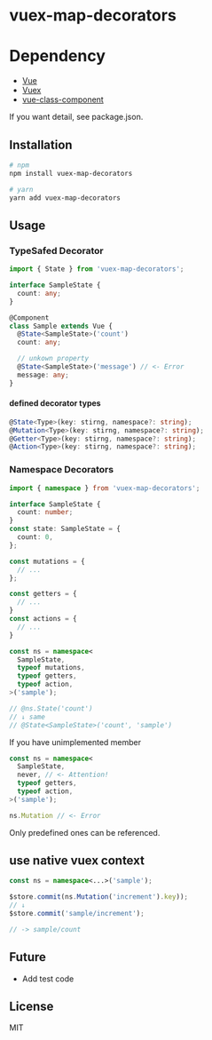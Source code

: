 # vuex-map-decorators

# Dependency
- [Vue](https://github.com/vuejs/vue)
- [Vuex](https://github.com/vuejs/vuex)
- [vue-class-component](https://github.com/vuejs/vue-class-component)

If you want detail, see package.json.

## Installation
```bash
# npm
npm install vuex-map-decorators

# yarn
yarn add vuex-map-decorators
```

## Usage

### TypeSafed Decorator
```typescript
import { State } from 'vuex-map-decorators';

interface SampleState {
  count: any;
}

@Component
class Sample extends Vue {
  @State<SampleState>('count')
  count: any;

  // unkown property
  @State<SampleState>('message') // <- Error
  message: any;
}

```

#### defined decorator types

```typescript
@State<Type>(key: stirng, namespace?: string);
@Mutation<Type>(key: stirng, namespace?: string);
@Getter<Type>(key: stirng, namespace?: string);
@Action<Type>(key: stirng, namespace?: string);
```

### Namespace Decorators

```typescript
import { namespace } from 'vuex-map-decorators';

interface SampleState {
  count: number;
}
const state: SampleState = {
  count: 0,
};

const mutations = {
  // ...
};

const getters = {
  // ...
}
const actions = {
  // ...
}

const ns = namespace<
  SampleState,
  typeof mutations,
  typeof getters,
  typeof action,
>('sample');

// @ns.State('count')
// ↓ same
// @State<SampleState>('count', 'sample')
```

If you have unimplemented member
```typescript
const ns = namespace<
  SampleState,
  never, // <- Attention!
  typeof getters,
  typeof action,
>('sample');

ns.Mutation // <- Error
```
Only predefined ones can be referenced.

## use native vuex context
```typescript
const ns = namespace<...>('sample');

$store.commit(ns.Mutation('increment').key));
// ↓
$store.commit('sample/increment');

// -> sample/count
```

## Future
- Add test code

## License
MIT
